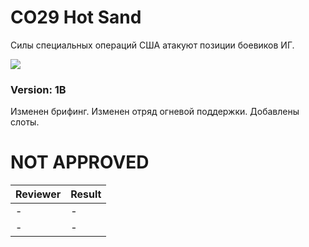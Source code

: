 ﻿# CO29 Hot Sand
Силы специальных операций США атакуют позиции боевиков ИГ.

<img src='{https://github.com/rempopo/CO29_Hot_sand.Kunduz/blob/master/overview.jpg?raw=true}'/>	

### Version: 1B
Изменен брифинг.
Изменен отряд огневой поддержки.
Добавлены слоты.


# NOT APPROVED
| Reviewer | Result |
| ------------ | ------------- |
| - | - |
| - | - |
